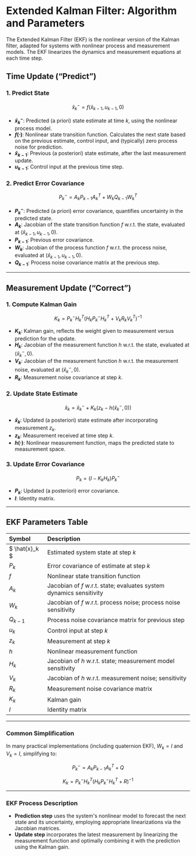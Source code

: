 # Extended Kalman Filter: Algorithm and Parameters

The Extended Kalman Filter (EKF) is the nonlinear version of the Kalman filter, adapted for systems with nonlinear process and measurement models. The EKF linearizes the dynamics and measurement equations at each time step.

## Time Update (“Predict”)

### 1. Predict State

$$
\hat{x}^-_k = f(\hat{x}_{k-1}, u_{k-1}, 0)
$$

- **$\hat{x}^-_k$**: Predicted (a priori) state estimate at time $k$, using the nonlinear process model.
- **$f(\cdot)$**: Nonlinear state transition function. Calculates the next state based on the previous estimate, control input, and (typically) zero process noise for prediction.
- **$\hat{x}_{k-1}$**: Previous (a posteriori) state estimate, after the last measurement update.
- **$u_{k-1}$**: Control input at the previous time step.


### 2. Predict Error Covariance

$$
P^-_k = A_k P_{k-1} A_k^T + W_k Q_{k-1} W_k^T
$$

- **$P^-_k$**: Predicted (a priori) error covariance, quantifies uncertainty in the predicted state.
- **$A_k$**: Jacobian of the state transition function $f$ w.r.t. the state, evaluated at $(\hat{x}_{k-1}, u_{k-1}, 0)$.
- **$P_{k-1}$**: Previous error covariance.
- **$W_k$**: Jacobian of the process function $f$ w.r.t. the process noise, evaluated at $(\hat{x}_{k-1}, u_{k-1}, 0)$.
- **$Q_{k-1}$**: Process noise covariance matrix at the previous step.

***

## Measurement Update (“Correct”)

### 1. Compute Kalman Gain

$$
K_k = P^-_k H_k^T \left( H_k P^-_k H_k^T + V_k R_k V_k^T \right)^{-1}
$$

- **$K_k$**: Kalman gain, reflects the weight given to measurement versus prediction for the update.
- **$H_k$**: Jacobian of the measurement function $h$ w.r.t. the state, evaluated at $(\hat{x}^-_k, 0)$.
- **$V_k$**: Jacobian of the measurement function $h$ w.r.t. the measurement noise, evaluated at $(\hat{x}^-_k, 0)$.
- **$R_k$**: Measurement noise covariance at step $k$.


### 2. Update State Estimate

$$
\hat{x}_k = \hat{x}^-_k + K_k \left(z_k - h(\hat{x}^-_k, 0)\right)
$$

- **$\hat{x}_k$**: Updated (a posteriori) state estimate after incorporating measurement $z_k$.
- **$z_k$**: Measurement received at time step $k$.
- **$h(\cdot)$**: Nonlinear measurement function, maps the predicted state to measurement space.


### 3. Update Error Covariance

$$
P_k = (I - K_k H_k) P^-_k
$$

- **$P_k$**: Updated (a posteriori) error covariance.
- **$I$**: Identity matrix.

***

## EKF Parameters Table

| Symbol | Description |
| :-- | :-- |
| \$ \hat{x}_k \$ | Estimated system state at step $k$ |
| $P_k$ | Error covariance of estimate at step $k$ |
| $f$ | Nonlinear state transition function |
| $A_k$ | Jacobian of $f$ w.r.t. state; evaluates system dynamics sensitivity |
| $W_k$ | Jacobian of $f$ w.r.t. process noise; process noise sensitivity |
| $Q_{k-1}$ | Process noise covariance matrix for previous step |
| $u_k$ | Control input at step $k$ |
| $z_k$ | Measurement at step $k$ |
| $h$ | Nonlinear measurement function |
| $H_k$ | Jacobian of $h$ w.r.t. state; measurement model sensitivity |
| $V_k$ | Jacobian of $h$ w.r.t. measurement noise; sensitivity |
| $R_k$ | Measurement noise covariance matrix |
| $K_k$ | Kalman gain |
| $I$ | Identity matrix |


***

### Common Simplification

In many practical implementations (including quaternion EKF), $W_k = I$ and $V_k = I$, simplifying to:

$$
P^-_k = A_k P_{k-1} A_k^T + Q
$$

$$
K_k = P^-_k H_k^T \left( H_k P^-_k H_k^T + R \right)^{-1}
$$

***

### EKF Process Description

- **Prediction step** uses the system's nonlinear model to forecast the next state and its uncertainty, employing appropriate linearizations via the Jacobian matrices.
- **Update step** incorporates the latest measurement by linearizing the measurement function and optimally combining it with the prediction using the Kalman gain.